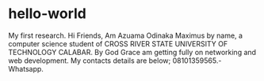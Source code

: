 # hello-world
My first research.
Hi Friends,
Am Azuama Odinaka Maximus by name, a computer science student of CROSS RIVER STATE UNIVERSITY OF TECHNOLOGY CALABAR.
By God Grace am getting fully on networking and web development.
My contacts details are below;
08101359565.- Whatsapp.
